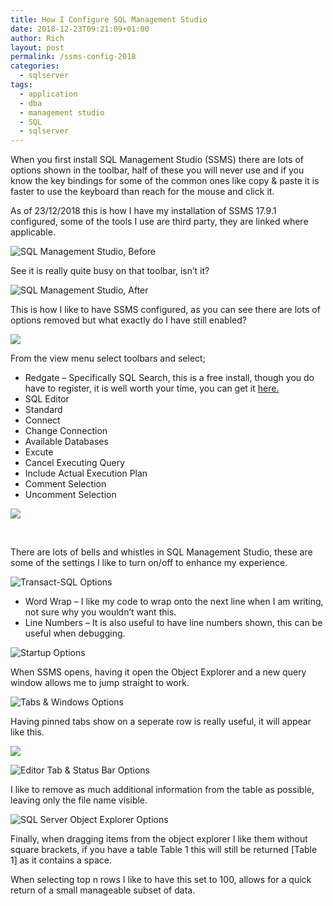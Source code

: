 ```yaml
---
title: How I Configure SQL Management Studio
date: 2018-12-23T09:21:09+01:00
author: Rich
layout: post
permalink: /ssms-config-2018
categories:
  - sqlserver
tags:
  - application
  - dba
  - management studio
  - SQL
  - sqlserver
---
```


When you first install SQL Management Studio (SSMS) there are lots of options shown in the toolbar, half of these you will never use and if you know the key bindings for some of the common ones like copy & paste it is faster to use the keyboard than reach for the mouse and click it.

As of 23/12/2018 this is how I have my installation of SSMS 17.9.1 configured, some of the tools I use are third party, they are linked where applicable.

![SQL Management Studio, Before](/img/main_before.png)

See it is really quite busy on that toolbar, isn&#8217;t it?

![SQL Management Studio, After](/img/main_after-1.png)

This is how I like to have SSMS configured, as you can see there are lots of options removed but what exactly do I have still enabled?

![](/img/main_toolbars_show.png)

From the view menu select toolbars and select;

- Redgate &#8211; Specifically SQL Search, this is a free install, though you do have to register, it is well worth your time, you can get it [here.](https://www.red-gate.com/products/sql-development/sql-search/)
- SQL Editor
- Standard
- Connect
- Change Connection
- Available Databases
- Excute
- Cancel Executing Query
- Include Actual Execution Plan
- Comment Selection
- Uncomment Selection

![](/img/main_standard_buttons_show.png)

&nbsp;

There are lots of bells and whistles in SQL Management Studio, these are some of the settings I like to turn on/off to enhance my experience.

![Transact-SQL Options](/img/options-text-tsql.png)

- Word Wrap &#8211; I like my code to wrap onto the next line when I am writing, not sure why you wouldn&#8217;t want this.
- Line Numbers &#8211; It is also useful to have line numbers shown, this can be useful when debugging.

![Startup Options](/img/options-startup.png)

When SSMS opens, having it open the Object Explorer and a new query window allows me to jump straight to work.

![Tabs & Windows Options](/img/options-tabs-windows.png)

Having pinned tabs show on a seperate row is really useful, it will appear like this.

![](/img/pinned_tabs.png)

![Editor Tab & Status Bar Options](/img/options-editor-tab-status-bar.png)

I like to remove as much additional information from the table as possible, leaving only the file name visible.

![SQL Server Object Explorer Options](/img/options-sql-server-object-explorer.png)

Finally, when dragging items from the object explorer I like them without square brackets, if you have a table Table 1 this will still be returned [Table 1] as it contains a space.

When selecting top n rows I like to have this set to 100, allows for a quick return of a small manageable subset of data.
